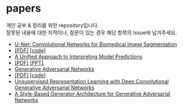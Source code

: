 # papers
개인 공부 & 정리를 위한 repository입니다.  
잘못된 내용에 대한 지적이나, 질문이 있는 경우 해당 항목의 Issue에 남겨주세요. 

- [U-Net: Convolutional Networks for Biomedical Image Segmentation](https://github.com/victolee0/papers/issues/1) 
- [[PDF]](https://arxiv.org/abs/1505.04597) [[code]](https://github.com/victolee0/papers/blob/main/code/unet.py)
- [A Unified Approach to Interpreting Model Predictions](https://github.com/victolee0/papers/blob/main/ppt/SHAP.pptx) 
- [[PDF]](https://proceedings.neurips.cc/paper/2017/hash/8a20a8621978632d76c43dfd28b67767-Abstract.html) [[PPT]](https://github.com/victolee0/papers/blob/main/ppt/SHAP.pptx)
- [Generative Adversarial Networks](https://github.com/victolee0/papers) 
- [[PDF]](https://arxiv.org/abs/1406.2661) [[code]](https://github.com/victolee0/papers/tree/main/code/gan)
- [Unsupervised Representation Learning with Deep Convolutional Generative Adversarial Networks](https://github.com/victolee0/papers)
- [A Style-Based Generator Architecture for Generative Adversarial Networks](https://github.com/victolee0/papers)

